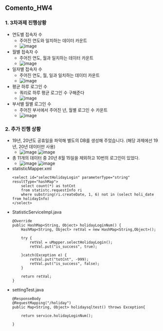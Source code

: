 ## Comento_HW4

### 1. 3차과제 진행상황
  - 연도별 접속자 수
    - 주어진 연도와 일치하는 데이터 카운트
    - ![image](https://user-images.githubusercontent.com/71567319/130962989-5a892f26-0de6-4a93-a4b8-3c460e4ab356.png)
  - 월별 접속자 수
    - 주어진 연도, 월과 일치하는 데이터 카운트
    - ![image](https://user-images.githubusercontent.com/71567319/130962999-9e17b285-e248-4eb8-b9cb-70e1bde4efd8.png)
  - 일자별 접속자 수
    - 주어진 연도, 월, 일과 일치하는 데이터 카운트
    - ![image](https://user-images.githubusercontent.com/71567319/130963013-640d9290-9b67-495e-8a1c-4026e568cf78.png)
  - 평균 하루 로그인 수
    - 쿼리로 하루 평균 로그인 수 구해준다
    - ![image](https://user-images.githubusercontent.com/71567319/130963037-2910844b-7740-479b-9117-475a9952ce97.png)
  - 부서별 월별 로그인 수
    - 주어진 부서에서 주어진 년, 월별 로그인 수 카운트
    - ![image](https://user-images.githubusercontent.com/71567319/130963065-6245473c-4510-44ab-aad6-8a632f9479f4.png)

### 2. 추가 진행 상황
  - 19년, 20년도 공휴일을 파악해 별도의 DB를 생성해 주었습니다. (해당 과제에선 19년, 20년 데이터만 사용)
    - ![image](https://user-images.githubusercontent.com/71567319/131850177-142c4fb0-1b98-4ed8-b43b-7c9618f84310.png)  ![image](https://user-images.githubusercontent.com/71567319/131849968-40c2576f-fa71-498b-998f-e0bf848a7bbd.png)
  - 총 11개의 데이터 중 20년 8월 15일을 제외하고 10번의 로그인이 있었다.
    - ![image](https://user-images.githubusercontent.com/71567319/131851030-e54b1881-4fcd-4626-837a-a836ba5c5577.png)  ![image](https://user-images.githubusercontent.com/71567319/131851360-58f4d246-0fc2-497b-ba76-5229cce3b1aa.png)
  - statisticMapper.xml
    ```
    <select id="selectHolidayLogin" parameterType="string" resultType="hashMap">
        select count(*) as totCnt
        from statistc.requestInfo ri
        where substring(ri.createDate, 1, 6) not in (select holi_date from holidayInfo)
    </select>
    ```
  - StatisticServiceImpl.java
    ```
    @Override
	public HashMap<String, Object> holidayLoginNum() {
		HashMap<String, Object> retVal = new HashMap<String,Object>();
        
		try {
            retVal = uMapper.selectHolidayLogin();
            retVal.put("is_success", true);
            
        }catch(Exception e) {
            retVal.put("totCnt", -999);
            retVal.put("is_success", false);
        }
        
        return retVal;
	}
    ```
  - settingTest.java
    ```
    @ResponseBody 
    @RequestMapping("/holiday")
    public Map<String, Object> holidaysqltest() throws Exception{ 
    	
    	return service.holidayLoginNum();
    	
    }
    ```

